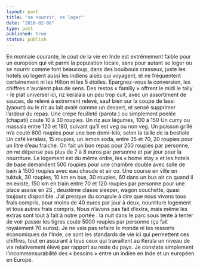 ```yaml
---
layout: post
title: "se nourrir, se loger"
date: "2016-02-08"
type: post
published: true
status: publish
---
```


En monnaie courante, le cout de la vie en Inde est extrêmement faible pour un européen qui vit parmi la population locale, sans pour autant se loger ou se nourrir comme font beaucoup, dans des bouibouis crasseux, juste les hotels où logent aussi les indiens aisés qui voyagent, et ne fréquentent certainement ni les Hilton ni les 5 étoiles. Epargnez-vous la conversion, les chiffres n'auraient plus de sens. Des restos « familly » offrent le midi le tally - le plat universel ici, riz keralais un peu trop cuit, avec un assortiment de sauces, de relevé à extrement relevé, sauf bien sur la coupe de lassi (yaourt) ou le riz au lait avalé comme un dessert, et sensé supprimer l’ardeur du repas. Une crepe feuilleté (parota ) ou simplement poelée (chapati) coute 10 à 30 roupies. Un riz aux légumes, 100 à 150 Un curry ou massala entre 120 et 180, suivant qu’il est veg ou non veg. Un poisson grillé m’a couté 600 roupies pour une bon demi-kilo, selon la taille de la bestiole Un café keralais, 15 roupies, un lemon soda, entre 35 et 70, 20 roupies pour un litre d’eau fraiche. On fait un bon repas pour 250 roupies par personne, on ne dépense pas plus de 7 à 8 euros par personne et par jour pour la nourriture. Le logement est du même ordre, les « home stay » et les hotels de base demandent 500 roupies pour une chambre double avec salle de bain à 1500 roupies avec eau chaude et air co. Une course en ville en tuktuk, 30 roupies, 10 km en bus, 30 roupies, 60 dans un bus air co quand il en existe, 150 km en train entre 70 et 120 roupies par personne pour une place assise en 2S , deuxième classe sleeper, wagon couchette, quasi toujours disponible. J’ai presque du scrupule à dire que nous vivons tous frais compris, pour moins de 40 euros par jour à deux, nourriture logement et tous autres frais compris. Nous n’avons pas fait d’extra, mais même les extras sont tout à fait à notre portée : la nuit dans le parc sous tente à tenter de voir passer les tigres coute 5000 roupies par personne (ça fait royalement 70 euros). Je ne vais pas refaire le monde ni les ressorts économiques de l’Inde, ce sont les standards de vie ici qui permettent ces chiffres, tout en assurant à tous ceux qui travaillent au Kerala un niveau de vie relativement élevé par rapport au reste du pays. Je constate simplement l’incommensurabilité des « besoins » entre un indien en Inde et un européen en Europe.
